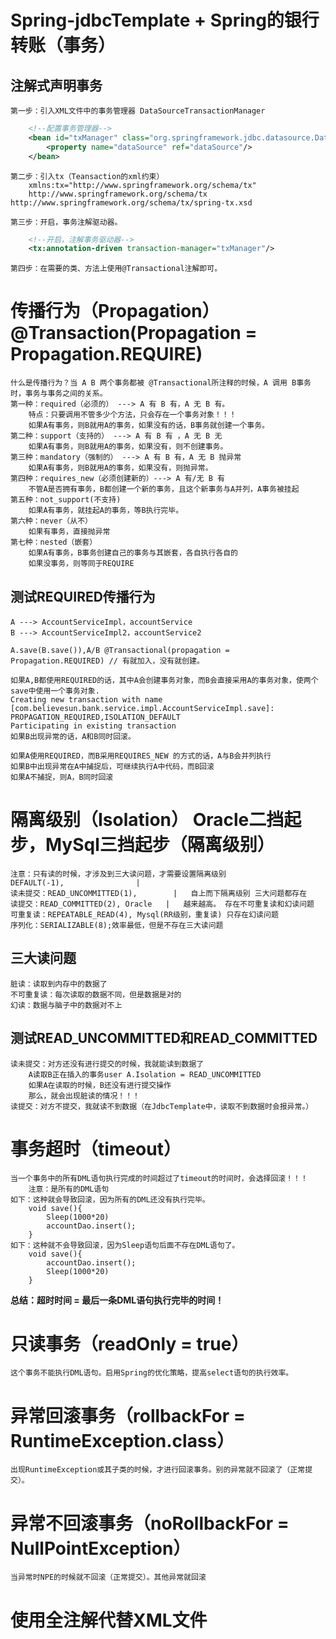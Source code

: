 # Spring-jdbcTemplate + Spring的银行转账（事务）

## 注解式声明事务
    第一步：引入XML文件中的事务管理器 DataSourceTransactionManager
```xml
    <!--配置事务管理器-->
    <bean id="txManager" class="org.springframework.jdbc.datasource.DataSourceTransactionManager">
        <property name="dataSource" ref="dataSource"/>
    </bean>
```
    第二步：引入tx（Teansaction的xml约束）
        xmlns:tx="http://www.springframework.org/schema/tx"
        http://www.springframework.org/schema/tx  http://www.springframework.org/schema/tx/spring-tx.xsd
    
    第三步：开启，事务注解驱动器。
```xml
    <!--开启，注解事务驱动器-->
    <tx:annotation-driven transaction-manager="txManager"/>
```
    第四步：在需要的类、方法上使用@Transactional注解即可。

# 传播行为（Propagation） @Transaction(Propagation = Propagation.REQUIRE)
    什么是传播行为？当 A B 两个事务都被 @Transactional所注释的时候，A 调用 B事务时，事务与事务之间的关系。
    第一种：required（必须的） ---> A 有 B 有，A 无 B 有。
        特点：只要调用不管多少个方法，只会存在一个事务对象！！！
        如果A有事务，则B就用A的事务，如果没有的话，B事务就创建一个事务。
    第二种：support（支持的） ---> A 有 B 有 ，A 无 B 无
        如果A有事务，则B就用A的事务，如果没有，则不创建事务。
    第三种：mandatory（强制的） ---> A 有 B 有，A 无 B 抛异常
        如果A有事务，则B就用A的事务，如果没有，则抛异常。
    第四种：requires_new（必须创建新的）---> A 有/无 B 有
        不管A是否拥有事务，B都创建一个新的事务，且这个新事务与A并列，A事务被挂起
    第五种：not_support(不支持)
        如果A有事务，就挂起A的事务，等B执行完毕。
    第六种：never（从不）
        如果有事务，直接抛异常
    第七种：nested（嵌套）
        如果A有事务，B事务创建自己的事务与其嵌套，各自执行各自的
        如果没事务，则等同于REQUIRE

## 测试REQUIRED传播行为
    A ---> AccountServiceImpl，accountService
    B ---> AccountServiceImpl2，accountService2
    
    A.save(B.save()),A/B @Transactional(propagation = Propagation.REQUIRED) // 有就加入，没有就创建。

    如果A,B都使用REQUIRED的话，其中A会创建事务对象，而B会直接采用A的事务对象，使两个save中使用一个事务对象.
    Creating new transaction with name [com.believesun.bank.service.impl.AccountServiceImpl.save]: PROPAGATION_REQUIRED,ISOLATION_DEFAULT
    Participating in existing transaction
    如果B出现异常的话，A和B同时回滚。
    
    如果A使用REQUIRED，而B采用REQUIRES_NEW 的方式的话，A与B会并列执行
    如果B中出现异常在A中捕捉后，可继续执行A中代码，而B回滚
    如果A不捕捉，则A，B同时回滚

# 隔离级别（Isolation） Oracle二挡起步，MySql三挡起步（隔离级别）
    注意：只有读的时候，才涉及到三大读问题，才需要设置隔离级别
    DEFAULT(-1),                |
    读未提交：READ_UNCOMMITTED(1),        |   自上而下隔离级别 三大问题都存在 
    读提交：READ_COMMITTED(2), Oracle   |   越来越高。 存在不可重复读和幻读问题
    可重复读：REPEATABLE_READ(4), Mysql(RR级别，重复读) 只存在幻读问题
    序列化：SERIALIZABLE(8);效率最低，但是不存在三大读问题                

## 三大读问题
    脏读：读取到内存中的数据了
    不可重复读：每次读取的数据不同，但是数据是对的
    幻读：数据与脑子中的数据对不上

## 测试READ_UNCOMMITTED和READ_COMMITTED
    读未提交：对方还没有进行提交的时候，我就能读到数据了
        A读取B正在插入的事务user A.Isolation = READ_UNCOMMITTED
        如果A在读取的时候，B还没有进行提交操作
        那么，就会出现脏读的情况！！！
    读提交：对方不提交，我就读不到数据（在JdbcTemplate中，读取不到数据时会报异常。）  

# 事务超时（timeout）
    当一个事务中的所有DML语句执行完成的时间超过了timeout的时间时，会选择回滚！！！
        注意：是所有的DML语句
    如下：这种就会导致回滚，因为所有的DML还没有执行完毕。
        void save(){
            Sleep(1000*20)
            accountDao.insert();
        }
    如下：这种就不会导致回滚，因为Sleep语句后面不存在DML语句了。
        void save(){
            accountDao.insert();
            Sleep(1000*20)
        }
**总结：超时时间 = 最后一条DML语句执行完毕的时间！**

# 只读事务（readOnly = true）
    这个事务不能执行DML语句。启用Spring的优化策略，提高select语句的执行效率。

# 异常回滚事务（rollbackFor = RuntimeException.class）
    出现RuntimeException或其子类的时候，才进行回滚事务。别的异常就不回滚了（正常提交）。

# 异常不回滚事务（noRollbackFor = NullPointException）
    当异常时NPE的时候就不回滚（正常提交）。其他异常就回滚

# 使用全注解代替XML文件